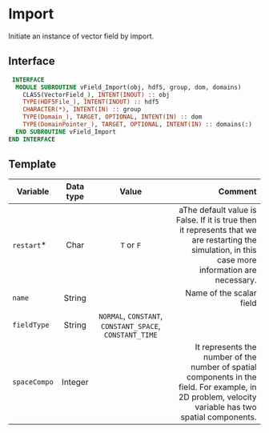 # Import

Initiate an instance of vector field by import.

## Interface

```fortran
 INTERFACE
  MODULE SUBROUTINE vField_Import(obj, hdf5, group, dom, domains)
    CLASS(VectorField_), INTENT(INOUT) :: obj
    TYPE(HDF5File_), INTENT(INOUT) :: hdf5
    CHARACTER(*), INTENT(IN) :: group
    TYPE(Domain_), TARGET, OPTIONAL, INTENT(IN) :: dom
    TYPE(DomainPointer_), TARGET, OPTIONAL, INTENT(IN) :: domains(:)
  END SUBROUTINE vField_Import
END INTERFACE
```

## Template

| Variable     | Data type |                          Value                          |                                                      Comment |
| ------------ | :-------: | :-----------------------------------------------------: | -----------------------------------------------------------: |
| `restart`*   |   Char    |                       `T` or `F`                        | aThe default value is False. If it is true then it represents that we are restarting the simulation, in this case more information are necessary. |
| `name`       |  String   |                                                         |                                     Name of the scalar field |
| `fieldType`  |  String   | `NORMAL`, `CONSTANT`, `CONSTANT_SPACE`, `CONSTANT_TIME` |                                                              |
| `spaceCompo` |  Integer  |                                                         | It represents the number of the  number of spatial components in the field. For example, in 2D problem, velocity variable has two spatial components. |
